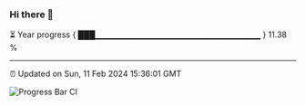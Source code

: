 ### Hi there 👋

⏳ Year progress { ███▁▁▁▁▁▁▁▁▁▁▁▁▁▁▁▁▁▁▁▁▁▁▁▁▁▁▁ } 11.38 %

---

⏰ Updated on Sun, 11 Feb 2024 15:36:01 GMT

![Progress Bar CI](https://github.com/IshwaranRudhara/GIT-ACTION/workflows/Progress%20Bar%20CI/badge.svg)
